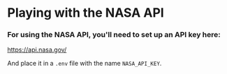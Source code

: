 
# Playing with the NASA API

### For using the NASA API, you'll need to set up an API key here:
https://api.nasa.gov/

And place it in a `.env` file with the name `NASA_API_KEY`.
